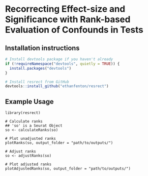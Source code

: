 # Recorrecting Effect-size and Significance with Rank-based Evaluation of Confounds in Tests

## Installation instructions
```r
# Install devtools package if you haven't already
if (!requireNamespace("devtools", quietly = TRUE)) {
  install.packages("devtools")
}

# Install resrect from GitHub
devtools::install_github("ethanfenton/resrect")
```

## Example Usage
```{r}
library(resrect)

# Calculate ranks
## 'so' is a Seurat Object
so <- calculateRanks(so)

# Plot unadjusted ranks
plotRanks(so, output_folder = "path/to/outputs/")

# Adjust ranks
so <- adjustRanks(so)

# Plot adjusted ranks
plotAdjustedRanks(so, output_folder = "path/to/outputs/")
```
